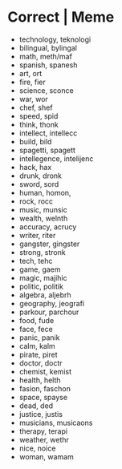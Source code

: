 # Correct | Meme

- technology, teknologi
- bilingual, bylingal
- math, meth/maf
- spanish, spanesh
- art, ort
- fire, fier
- science, sconce
- war, wor
- chef, shef
- speed, spid
- think, thonk
- intellect, intellecc
- build, bild
- spagetti, spagett
- intellegence, intelijenc
- hack, hax
- drunk, dronk
- sword, sord
- human, homon,
- rock, rocc
- music, munsic
- wealth, welnth
- accuracy, acrucy
- writer, riter
- gangster, gingster
- strong, stronk
- tech, tehc
- game, gaem
- magic, majihic
- politic, politik
- algebra, aljebrh
- geography, jeografi
- parkour, parchour
- food, fude
- face, fece
- panic, panik
- calm, kalm
- pirate, piret
- doctor, doctr
- chemist, kemist
- health, helth
- fasion, faschon
- space, spayse
- dead, ded
- justice, justis
- musicians, musicaons
- therapy, terapi
- weather, wethr
- nice, noice
- woman, wamam
